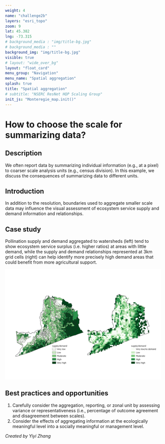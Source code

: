 ```yaml
---
weight: 4
name: "challenge2b"
layers: "esri_topo"
zoom: 9
lat: 45.382
lng: -73.315
# background_media : "img/title-bg.jpg" 
# background_media : "" 
background_img: "img/title-bg.jpg" 
visible: true
# layout: "wide_over_bg"
layout: "float_card"
menu_group: "Navigation"
menu_name: "Spatial aggregation"
splash: true
title: "Spatial aggregation"
# subtitle: "NSERC ResNet HQP Scaling Group"
init_js: "Monteregie_map.init()"
---
```


# How to choose the scale for summarizing data?

## Description

We often report data by summarizing individual information (e.g., at a pixel) to coarser scale analysis units (e.g., census division). In this example, we discuss the consequences of summarizing data to different units.


## Introduction

In addition to the resolution, boundaries used to aggregate smaller scale data may influence the visual assessment of ecosystem service supply and demand information and relationships.


## Case study

Pollination supply and demand aggregated to watersheds (left) tend to show ecosystem service surplus (i.e. higher ratios) at areas with little demand, while the supply and demand relationships represented at 3km grid cells (right) can help identify more precisely high demand areas that could benefit from more agricultural support.

![supply demand ratio](images/supply-demand_ratio_rescale.png "Image supply-demand ratio. Left: Ratio of pollination supply potential to the area of dependent crops summarized to the watersheds. Right: Ratio of pollination supply potential to the area of dependent crops summarized to a 3km grid") 



## Best practices and opportunities

1) Carefully consider the aggregation, reporting, or zonal unit by assessing variance or representativeness (i.e., percentage of outcome agreement and disagreement between scales).
2) Consider the effects of aggregating information at the ecologically meaningful level into a socially meaningful or management level.


<!--- Use shapefiles in /data/challenge_2b --->

*Created by Yiyi Zhang*

